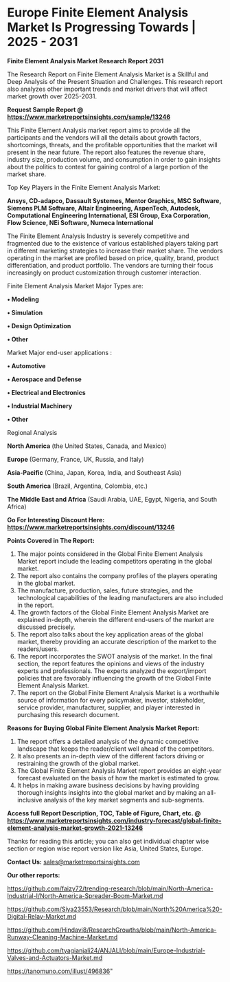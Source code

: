 # Europe Finite Element Analysis Market Is Progressing Towards | 2025 - 2031

<strong>Finite Element Analysis Market Research Report 2031</strong>

The Research Report on Finite Element Analysis Market is a Skillful and Deep Analysis of the Present Situation and Challenges. This research report also analyzes other important trends and market drivers that will affect market growth over 2025-2031.

<strong>Request Sample Report @ <a href=https://www.marketreportsinsights.com/sample/13246>https://www.marketreportsinsights.com/sample/13246</a></strong>

This Finite Element Analysis market report aims to provide all the participants and the vendors will all the details about growth factors, shortcomings, threats, and the profitable opportunities that the market will present in the near future. The report also features the revenue share, industry size, production volume, and consumption in order to gain insights about the politics to contest for gaining control of a large portion of the market share.

Top Key Players in the Finite Element Analysis Market:

<strong>Ansys, CD-adapco, Dassault Systemes, Mentor Graphics, MSC Software, Siemens PLM Software, Altair Engineering, AspenTech, Autodesk, Computational Engineering International, ESI Group, Exa Corporation, Flow Science, NEi Software, Numeca International</strong>

The Finite Element Analysis Industry is severely competitive and fragmented due to the existence of various established players taking part in different marketing strategies to increase their market share. The vendors operating in the market are profiled based on price, quality, brand, product differentiation, and product portfolio. The vendors are turning their focus increasingly on product customization through customer interaction.

Finite Element Analysis Market Major Types are:

<strong>• Modeling

• Simulation

• Design Optimization

• Other</strong>

Market Major end-user applications :

<strong>• Automotive

• Aerospace and Defense

• Electrical and Electronics

• Industrial Machinery

• Other</strong>

Regional Analysis

</u><strong><b>North America</b></strong> (the United States, Canada, and Mexico)

<strong><b>Europe </b></strong>(Germany, France, UK, Russia, and Italy)

<strong><b>Asia-Pacific</b></strong> (China, Japan, Korea, India, and Southeast Asia)

<strong><b>South America</b></strong> (Brazil, Argentina, Colombia, etc.)

<strong><b>The Middle East and Africa</b></strong> (Saudi Arabia, UAE, Egypt, Nigeria, and South Africa)

<strong>Go For Interesting Discount Here: <a href=https://www.marketreportsinsights.com/discount/13246>https://www.marketreportsinsights.com/discount/13246</a></strong>

<strong>Points Covered in The Report:</strong>
<ol>
  <li>The major points considered in the Global Finite Element Analysis Market report include the leading competitors operating in the global market.</li>
  <li>The report also contains the company profiles of the players operating in the global market.</li>
  <li>The manufacture, production, sales, future strategies, and the technological capabilities of the leading manufacturers are also included in the report.</li>
  <li>The growth factors of the Global Finite Element Analysis Market are explained in-depth, wherein the different end-users of the market are discussed precisely.</li>
  <li>The report also talks about the key application areas of the global market, thereby providing an accurate description of the market to the readers/users.</li>
  <li>The report incorporates the SWOT analysis of the market. In the final section, the report features the opinions and views of the industry experts and professionals. The experts analyzed the export/import policies that are favorably influencing the growth of the Global Finite Element Analysis Market.</li>
  <li>The report on the Global Finite Element Analysis Market is a worthwhile source of information for every policymaker, investor, stakeholder, service provider, manufacturer, supplier, and player interested in purchasing this research document.</li>
</ol>
<strong>Reasons for Buying Global Finite Element Analysis Market Report:</strong>

<ol>
  <li>The report offers a detailed analysis of the dynamic competitive landscape that keeps the reader/client well ahead of the competitors.</li>
  <li>It also presents an in-depth view of the different factors driving or restraining the growth of the global market.</li>
  <li>The Global Finite Element Analysis Market report provides an eight-year forecast evaluated on the basis of how the market is estimated to grow.</li>
  <li>It helps in making aware business decisions by having providing thorough insights insights into the global market and by making an all-inclusive analysis of the key market segments and sub-segments.</li>
</ol>
<strong>Access full Report Description, TOC, Table of Figure, Chart, etc. @ <a href=https://www.marketreportsinsights.com/industry-forecast/global-finite-element-analysis-market-growth-2021-13246>https://www.marketreportsinsights.com/industry-forecast/global-finite-element-analysis-market-growth-2021-13246</a></strong>


Thanks for reading this article; you can also get individual chapter wise section or region wise report version like Asia, United States, Europe.

<strong>Contact Us:</strong>
sales@marketreportsinsights.com

<strong>Our other reports:</strong>

<a href=https://github.com/faizy72/trending-research/blob/main/North-America-Industrial-I/North-America-Spreader-Boom-Market.md>https://github.com/faizy72/trending-research/blob/main/North-America-Industrial-I/North-America-Spreader-Boom-Market.md</a>

<a href=https://github.com/Siya23553/Research/blob/main/North%20America%20-Digital-Relay-Market.md>https://github.com/Siya23553/Research/blob/main/North%20America%20-Digital-Relay-Market.md</a>

<a href=https://github.com/Hindavi8/ResearchGrowths/blob/main/North-America-Runway-Cleaning-Machine-Market.md>https://github.com/Hindavi8/ResearchGrowths/blob/main/North-America-Runway-Cleaning-Machine-Market.md</a>

<a href=https://github.com/tyagianjali24/ANJALI/blob/main/Europe-Industrial-Valves-and-Actuators-Market.md>https://github.com/tyagianjali24/ANJALI/blob/main/Europe-Industrial-Valves-and-Actuators-Market.md</a>

<a href=https://tanomuno.com/illust/496836>https://tanomuno.com/illust/496836</a>"
